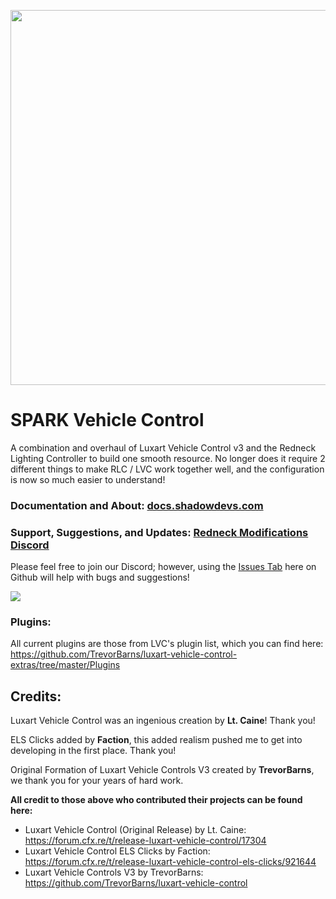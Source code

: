<p align="center">
<img align="center" width="600" src="https://shadowdevs.com/img/SPARKLogo.png">
</p>

# SPARK Vehicle Control

A combination and overhaul of Luxart Vehicle Control v3 and the Redneck Lighting Controller to build one smooth resource. No longer does it require 2 different things to make RLC / LVC work together well, and the configuration is now so much easier to understand!

### Documentation and About: [docs.shadowdevs.com](https://docs.shadowdevs.com/docs/spark/getting-started)

### Support, Suggestions, and Updates: [Redneck Modifications Discord](https://discord.gg/redneckmods)

Please feel free to join our Discord; however, using the [Issues Tab](https://github.com/AgentBUB/spark/issues) here on Github will help with bugs and suggestions!

<a href="https://discord.gg/redneckmods"><img target="_blank" src="https://discordapp.com/api/guilds/444687526687408148/widget.png?style=banner3"></a>

### Plugins:

All current plugins are those from LVC's plugin list, which you can find here: https://github.com/TrevorBarns/luxart-vehicle-control-extras/tree/master/Plugins

## Credits:

Luxart Vehicle Control was an ingenious creation by **Lt. Caine**! Thank you!

ELS Clicks added by **Faction**, this added realism pushed me to get into developing in the first place. Thank you!

Original Formation of Luxart Vehicle Controls V3 created by **TrevorBarns**, we thank you for your years of hard work.

**All credit to those above who contributed their projects can be found here:**

- Luxart Vehicle Control (Original Release) by Lt. Caine: https://forum.cfx.re/t/release-luxart-vehicle-control/17304
- Luxart Vehicle Control ELS Clicks by Faction: https://forum.cfx.re/t/release-luxart-vehicle-control-els-clicks/921644
- Luxart Vehicle Controls V3 by TrevorBarns: https://github.com/TrevorBarns/luxart-vehicle-control
